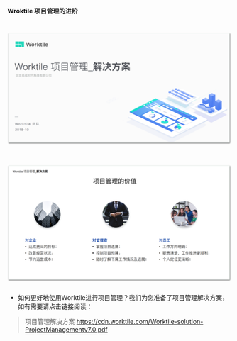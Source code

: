 #### Wroktile 项目管理的进阶
# ![](/assets/项目管理解决方案01.png)
# ![](/assets/项目管理解决方案02.png)
* 如何更好地使用Worktile进行项目管理？我们为您准备了项目管理解决方案，如有需要请点击链接阅读：

 >项目管理解决方案 https://cdn.worktile.com/Worktile-solution-ProjectManagementv7.0.pdf 
